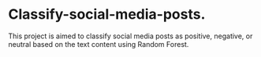 # Classify-social-media-posts.
This project is aimed to classify social media posts as positive, negative, or neutral based on the text content using Random Forest.
